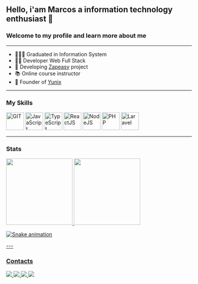 ## Hello, i'am Marcos a information technology enthusiast 👋

### Welcome to my profile and learn more about me
---

- 👨🏽‍🎓 Graduated in Information System
- 👨‍💻 Developer Web Full Stack
- 🚧 Developing [Zapeasy](https://www.zapeasychat.com/) project
- 📚 Online course instructor
- 🤵 Founder of [Yunix](https://yunix.com.br)

---

### My Skills

<img src="https://cdn.jsdelivr.net/gh/devicons/devicon/icons/git/git-original.svg" width="48" alt="GIT"/>
<img src="https://upload.wikimedia.org/wikipedia/commons/9/99/Unofficial_JavaScript_logo_2.svg" width="48" alt="JavaScript"/>
<img src="https://upload.wikimedia.org/wikipedia/commons/4/4c/Typescript_logo_2020.svg" width="48" alt="TypeScript"/>
<img src="https://upload.wikimedia.org/wikipedia/commons/thumb/a/a7/React-icon.svg/512px-React-icon.svg.png" width="48" alt="ReactJS"/>
<img src="https://upload.wikimedia.org/wikipedia/commons/thumb/d/d9/Node.js_logo.svg/1200px-Node.js_logo.svg.png" width="48" alt="NodeJS"/>
<img src="https://www.php.net/images/logos/php-logo-white.svg" width="48" alt="PHP"/>
<img src="https://laravel.com/img/logomark.min.svg" width="48" alt="Laravel"/>

---

### Stats

<div>
<a href="https://github.com/realmarcos">
<img height="180em" src="https://github-readme-stats.vercel.app/api/top-langs/?username=realmarcos&layout=compact&langs_count=7&theme=dracula"/>
<img height="180em" src="https://github-readme-stats.vercel.app/api?username=realmarcos&show_icons=true&theme=dracula&include_all_commits=true&count_private=true"/>

![Snake animation](https://github.com/realmarcos/realmarcos/blob/output/github-contribution-grid-snake.svg)
</div>
---

### Contacts

<div>
<a href="https://www.youtube.com/channel/UCtIaaOQnyR4JmfoRZjlJahQ" target="_blank"><img src="https://img.shields.io/badge/YouTube-FF0000?style=for-the-badge&logo=youtube&logoColor=white" target="_blank">
</a>
<a href="https://instagram.com/realmarcos.r" target="_blank">
<img src="https://img.shields.io/badge/-Instagram-%23E4405F?style=for-the-badge&logo=instagram&logoColor=white" target="_blank">
</a>
<a href = "mailto:contato@realmarcos.raimundo@outlook.com">
<img src="https://img.shields.io/badge/Gmail-D14836?style=for-the-badge&logo=gmail&logoColor=white" target="_blank">
</a>
<a href="https://www.linkedin.com/in/realmarcos" target="_blank">
<img src="https://img.shields.io/badge/-LinkedIn-%230077B5?style=for-the-badge&logo=linkedin&logoColor=white" target="_blank">
</a>   
</div>